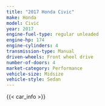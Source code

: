 ```yaml
---
title: "2017 Honda Civic"
make: Honda
model: Civic
year: 2017
engine-fuel-type: regular unleaded
engine-hp: 174
engine-cylinders: 4
transmission-type: Manual
driven-wheels: Front wheel drive
number-of-doors: 4
market-category: Performance
vehicle-size: Midsize
vehicle-style: Sedan
---
```


{{< car_info >}}
